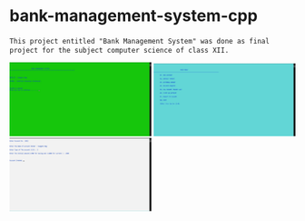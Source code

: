 # bank-management-system-cpp

```
This project entitled "Bank Management System" was done as final project for the subject computer science of class XII.
```

<img src='images/ss1.jpg' width='250em' />

<img src='images/ss2.jpg' width='250em' />

<img src='images/ss3.jpg' width='250em' />

